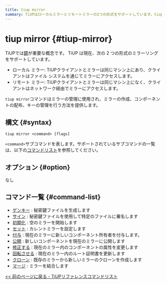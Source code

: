 ```yaml
---
title: tiup mirror
summary: TiUPはローカルミラーとリモートミラーの2つの形式をサポートしています。tiup mirrorコマンドはミラーの管理に使用され、ミラーの作成、コンポーネントの配布、キーの管理を行います。サポートされているサブコマンドには、ゲンキー、サイン、初期化、セット、付与、公開、修正する、回転させる、クローン、マージがあります。
---
```


# tiup mirror {#tiup-mirror}

TiUPでは[鏡](/tiup/tiup-mirror-reference.md)が重要な概念です。 TiUP は現在、次の 2 つの形式のミラーリングをサポートしています。

-   ローカル ミラー: TiUPクライアントとミラーは同じマシン上にあり、クライアントはファイル システムを通じてミラーにアクセスします。
-   リモート ミラー: TiUPクライアントとミラーは同じマシン上になく、クライアントはネットワーク経由でミラーにアクセスします。

`tiup mirror`コマンドはミラーの管理に使用され、ミラーの作成、コンポーネントの配布、キーの管理を行う方法を提供します。

## 構文 {#syntax}

```shell
tiup mirror <command> [flags]
```

`<command>`サブコマンドを表します。サポートされているサブコマンドの一覧は、以下の[コマンドリスト](#command-list)を参照してください。

## オプション {#option}

なし

## コマンド一覧 {#command-list}

-   [ゲンキー](/tiup/tiup-command-mirror-genkey.md) : 秘密鍵ファイルを生成します
-   [サイン](/tiup/tiup-command-mirror-sign.md) : 秘密鍵ファイルを使用して特定のファイルに署名します
-   [初期化](/tiup/tiup-command-mirror-init.md) : 空のミラーを開始します
-   [セット](/tiup/tiup-command-mirror-set.md) : カレントミラーを設定します
-   [付与](/tiup/tiup-command-mirror-grant.md) : 現在のミラーに新しいコンポーネント所有者を付与します。
-   [公開](/tiup/tiup-command-mirror-publish.md) : 新しいコンポーネントを現在のミラーに公開します
-   [修正する](/tiup/tiup-command-mirror-modify.md) : 現在のミラー内のコンポーネントの属性を変更します
-   [回転させる](/tiup/tiup-command-mirror-rotate.md) : 現在のミラー内のルート証明書を更新します
-   [クローン](/tiup/tiup-command-mirror-clone.md) : 既存のミラーから新しいミラーのクローンを作成します
-   [マージ](/tiup/tiup-command-mirror-merge.md) : ミラーを結合します

[&lt;&lt; 前のページに戻る - TiUPリファレンスコマンドリスト](/tiup/tiup-reference.md#command-list)
